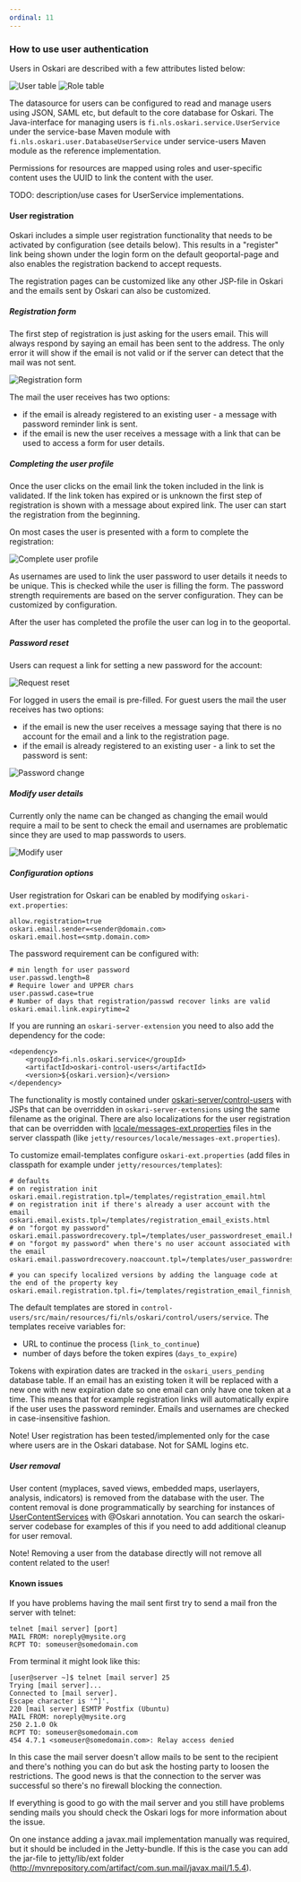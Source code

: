 ```yaml
---
ordinal: 11
---
```


### How to use user authentication

Users in Oskari are described with a few attributes listed below:

![User table](../resources/images/backend/userUML.png)
![Role table](../resources/images/backend/roleUML.png)

The datasource for users can be configured to read and manage users using JSON, SAML etc, but default to the core database for Oskari. The Java-interface for managing users is `fi.nls.oskari.service.UserService` under the service-base Maven module with `fi.nls.oskari.user.DatabaseUserService` under service-users Maven module as the reference implementation.

Permissions for resources are mapped using roles and user-specific content uses the UUID to link the content with the user.

TODO: description/use cases for UserService implementations.

#### User registration

Oskari includes a simple user registration functionality that needs to be activated
 by configuration (see details below). This results in a "register" link being
  shown under the login form on the default geoportal-page and also enables the
  registration backend to accept requests.

The registration pages can be customized like any other JSP-file in Oskari and
 the emails sent by Oskari can also be customized.

##### Registration form

 The first step of registration is just asking for the users email. This will always
 respond by saying an email has been sent to the address. The only error it will
 show if the email is not valid or if the server can detect that the mail was not sent.

![Registration form](../resources/images/backend/user.register.png)

The mail the user receives has two options:
- if the email is already registered to an existing user - a message with password reminder link is sent.
- if the email is new the user receives a message with a link that can be used to access a form for user details.

##### Completing the user profile

Once the user clicks on the email link the token included in the link is validated.
If the link token has expired or is unknown the first step of registration is
 shown with a message about expired link. The user can start the registration from the beginning.

 On most cases the user is presented with a form to complete the registration:

![Complete user profile](../resources/images/backend/user.register.new.user.png)

As usernames are used to link the user password to user details it needs to be unique.
This is checked while the user is filling the form. The password strength requirements
are based on the server configuration. They can be customized by configuration.

After the user has completed the profile the user can log in to the geoportal.

##### Password reset

Users can request a link for setting a new password for the account:

![Request reset](../resources/images/backend/user.register.forgotpw.png)

For logged in users the email is pre-filled. For guest users the mail the user
receives has two options:
- if the email is new the user receives a message saying that there is no account for the email and a link to the registration page.
- if the email is already registered to an existing user - a link to set the password is sent:

![Password change](../resources/images/backend/user.register.changepw.png)

##### Modify user details

Currently only the name can be changed as changing the email would require a
mail to be sent to check the email and usernames are problematic since they are
used to map passwords to users.

![Modify user](../resources/images/backend/user.register.modify.png)

##### Configuration options

User registration for Oskari can be enabled by modifying `oskari-ext.properties`:

    allow.registration=true
    oskari.email.sender=<sender@domain.com>
    oskari.email.host=<smtp.domain.com>

The password requirement can be configured with:

    # min length for user password
    user.passwd.length=8
    # Require lower and UPPER chars
    user.passwd.case=true
    # Number of days that registration/passwd recover links are valid
    oskari.email.link.expirytime=2

If you are running an `oskari-server-extension` you need to also add the dependency for the code:

    <dependency>
        <groupId>fi.nls.oskari.service</groupId>
        <artifactId>oskari-control-users</artifactId>
        <version>${oskari.version}</version>
    </dependency>

The functionality is mostly contained under [oskari-server/control-users](https://github.com/oskariorg/oskari-server/tree/develop/control-users) with JSPs that can be overridden
in `oskari-server-extensions` using the same filename as the original. There are also localizations for the user registration that can be overridden with [locale/messages-ext.properties](https://github.com/oskariorg/oskari-server/blob/develop/servlet-map/src/main/resources/locale/messages.properties) files in the server classpath (like `jetty/resources/locale/messages-ext.properties`).

To customize email-templates configure `oskari-ext.properties` (add files in classpath for example under `jetty/resources/templates`):

    # defaults
    # on registration init
    oskari.email.registration.tpl=/templates/registration_email.html
    # on registration init if there's already a user account with the email
    oskari.email.exists.tpl=/templates/registration_email_exists.html
    # on "forgot my password"
    oskari.email.passwordrecovery.tpl=/templates/user_passwordreset_email.html
    # on "forgot my password" when there's no user account associated with the email
    oskari.email.passwordrecovery.noaccount.tpl=/templates/user_passwordreset_email_new_user.html

    # you can specify localized versions by adding the language code at the end of the property key
    oskari.email.registration.tpl.fi=/templates/registration_email_finnish_version.html

The default templates are stored in `control-users/src/main/resources/fi/nls/oskari/control/users/service`.
 The templates receive variables for:

- URL to continue the process (`link_to_continue`)
- number of days before the token expires (`days_to_expire`)

Tokens with expiration dates are tracked in the `oskari_users_pending` database table.
If an email has an existing token it will be replaced with a new one with
 new expiration date so one email can only have one token at a time. This means
 that for example registration links will automatically expire if the user uses
 the password reminder. Emails and usernames are checked in case-insensitive fashion.

Note! User registration has been tested/implemented only for the case where users are in the Oskari database. Not for SAML logins etc.

##### User removal

User content (myplaces, saved views, embedded maps, userlayers, analysis, indicators) is
 removed from the database with the user. The content removal is done programmatically
 by searching for instances of [UserContentServices](https://github.com/oskariorg/oskari-server/blob/master/service-base/src/main/java/fi/nls/oskari/service/db/UserContentService.java) with @Oskari annotation. You can search the oskari-server codebase for examples of this if you need to add additional cleanup for user removal.

 Note! Removing a user from the database directly will not remove all content related to the user!

#### Known issues

If you have problems having the mail sent first try to send a mail fron the server
with telnet:

    telnet [mail server] [port]
    MAIL FROM: noreply@mysite.org
    RCPT TO: someuser@somedomain.com

From terminal it might look like this:

    [user@server ~]$ telnet [mail server] 25
    Trying [mail server]...
    Connected to [mail server].
    Escape character is '^]'.
    220 [mail server] ESMTP Postfix (Ubuntu)
    MAIL FROM: noreply@mysite.org
    250 2.1.0 Ok
    RCPT TO: someuser@somedomain.com
    454 4.7.1 <someuser@somedomain.com>: Relay access denied

In this case the mail server doesn't allow mails to be sent to the recipient and
there's nothing you can do but ask the hosting party to loosen the restrictions.
The good news is that the connection to the server was successful so there's no
 firewall blocking the connection.

If everything is good to go with the mail server and you still have problems sending mails
you should check the Oskari logs for more information about the issue.

On one instance adding a javax.mail implementation manually was required,
but it should be included in the Jetty-bundle. If this is the case you can add the
 jar-file to jetty/lib/ext folder (http://mvnrepository.com/artifact/com.sun.mail/javax.mail/1.5.4).
